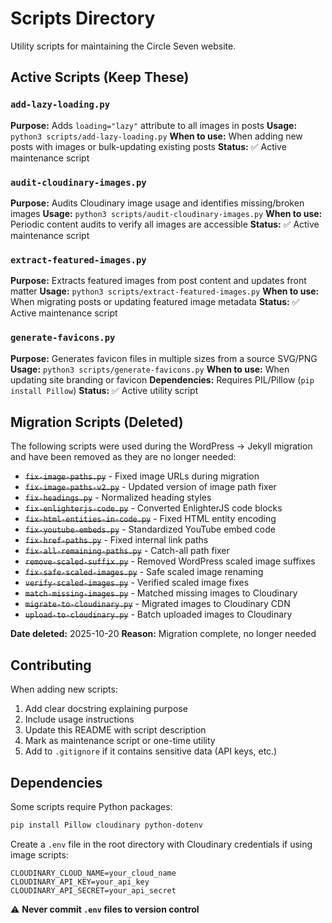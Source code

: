 # Scripts Directory

Utility scripts for maintaining the Circle Seven website.

## Active Scripts (Keep These)

### `add-lazy-loading.py`
**Purpose:** Adds `loading="lazy"` attribute to all images in posts
**Usage:** `python3 scripts/add-lazy-loading.py`
**When to use:** When adding new posts with images or bulk-updating existing posts
**Status:** ✅ Active maintenance script

### `audit-cloudinary-images.py`
**Purpose:** Audits Cloudinary image usage and identifies missing/broken images
**Usage:** `python3 scripts/audit-cloudinary-images.py`
**When to use:** Periodic content audits to verify all images are accessible
**Status:** ✅ Active maintenance script

### `extract-featured-images.py`
**Purpose:** Extracts featured images from post content and updates front matter
**Usage:** `python3 scripts/extract-featured-images.py`
**When to use:** When migrating posts or updating featured image metadata
**Status:** ✅ Active maintenance script

### `generate-favicons.py`
**Purpose:** Generates favicon files in multiple sizes from a source SVG/PNG
**Usage:** `python3 scripts/generate-favicons.py`
**When to use:** When updating site branding or favicon
**Dependencies:** Requires PIL/Pillow (`pip install Pillow`)
**Status:** ✅ Active utility script

## Migration Scripts (Deleted)

The following scripts were used during the WordPress → Jekyll migration and have been removed as they are no longer needed:

- ~~`fix-image-paths.py`~~ - Fixed image URLs during migration
- ~~`fix-image-paths-v2.py`~~ - Updated version of image path fixer
- ~~`fix-headings.py`~~ - Normalized heading styles
- ~~`fix-enlighterjs-code.py`~~ - Converted EnlighterJS code blocks
- ~~`fix-html-entities-in-code.py`~~ - Fixed HTML entity encoding
- ~~`fix-youtube-embeds.py`~~ - Standardized YouTube embed code
- ~~`fix-href-paths.py`~~ - Fixed internal link paths
- ~~`fix-all-remaining-paths.py`~~ - Catch-all path fixer
- ~~`remove-scaled-suffix.py`~~ - Removed WordPress scaled image suffixes
- ~~`fix-safe-scaled-images.py`~~ - Safe scaled image renaming
- ~~`verify-scaled-images.py`~~ - Verified scaled image fixes
- ~~`match-missing-images.py`~~ - Matched missing images to Cloudinary
- ~~`migrate-to-cloudinary.py`~~ - Migrated images to Cloudinary CDN
- ~~`upload-to-cloudinary.py`~~ - Batch uploaded images to Cloudinary

**Date deleted:** 2025-10-20
**Reason:** Migration complete, no longer needed

## Contributing

When adding new scripts:

1. Add clear docstring explaining purpose
2. Include usage instructions
3. Update this README with script description
4. Mark as maintenance script or one-time utility
5. Add to `.gitignore` if it contains sensitive data (API keys, etc.)

## Dependencies

Some scripts require Python packages:

```bash
pip install Pillow cloudinary python-dotenv
```

Create a `.env` file in the root directory with Cloudinary credentials if using image scripts:

```
CLOUDINARY_CLOUD_NAME=your_cloud_name
CLOUDINARY_API_KEY=your_api_key
CLOUDINARY_API_SECRET=your_api_secret
```

⚠️ **Never commit `.env` files to version control**
